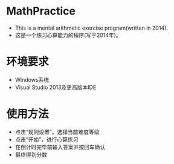 # MathPractice
- This is a mental arithmetic exercise program(written in 2014).
- 这是一个练习心算能力的程序(写于2014年)。

# 环境要求
- Windows系统
- Visual Studio 2013及更高版本IDE

# 使用方法
- 点击“规则设置”，选择当前难度等级
- 点击“开始”，进行心算练习
- 在倒计时完毕前输入答案并按回车确认
- 最终得到分数

